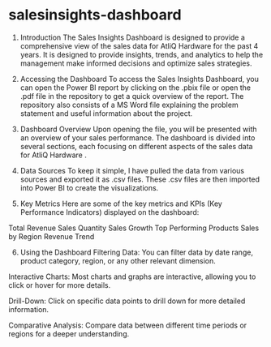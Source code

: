 # salesinsights-dashboard
1. Introduction
The Sales Insights Dashboard is designed to provide a comprehensive view of the sales data for AtliQ Hardware for the past 4 years. It is designed to provide insights, trends, and analytics to help the management make informed decisions and optimize sales strategies.

2. Accessing the Dashboard
To access the Sales Insights Dashboard, you can open the Power BI report by clicking on the .pbix file or open the .pdf file in the repository to get a quick overview of the report. The repository also consists of a MS Word file explaining the problem statement and useful information about the project.

3. Dashboard Overview
Upon opening the file, you will be presented with an overview of your sales performance. The dashboard is divided into several sections, each focusing on different aspects of the sales data for AtliQ Hardware .

4. Data Sources
To keep it simple, I have pulled the data from various sources and exported it as .csv files. These .csv files are then imported into Power BI to create the visualizations.

5. Key Metrics
Here are some of the key metrics and KPIs (Key Performance Indicators) displayed on the dashboard:

Total Revenue
Sales Quantity
Sales Growth
Top Performing Products
Sales by Region
Revenue Trend


6. Using the Dashboard
Filtering Data: You can filter data by date range, product category, region, or any other relevant dimension.

Interactive Charts: Most charts and graphs are interactive, allowing you to click or hover for more details.

Drill-Down: Click on specific data points to drill down for more detailed information.

Comparative Analysis: Compare data between different time periods or regions for a deeper understanding.
